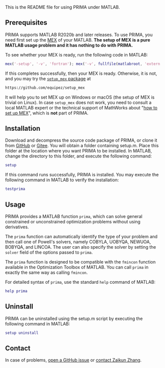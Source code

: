 This is the README file for using PRIMA under MATLAB.

## Prerequisites

PRIMA supports MATLAB R2020b and later releases. To use PRIMA, you need first
set up the [MEX](https://www.mathworks.com/help/matlab/ref/mex.html) of your MATLAB.
**The setup of MEX is a pure MATLAB usage problem and it has nothing to do with PRIMA.**

To see whether your MEX is ready, run the following code in MATLAB:

```matlab
mex('-setup', '-v', 'fortran'); mex('-v', fullfile(matlabroot, 'extern', 'examples', 'refbook', 'timestwo.F'));
```

If this completes successfully, then your MEX is ready. Otherwise, it is not, and
you may try the [`setup_mex` package](https://github.com/equipez/setup_mex) at
```bash
https://github.com/equipez/setup_mex
```
It will help you to set MEX up on Windows or macOS (the setup of MEX is trivial on Linux).
In case `setup_mex` does not work, you need to consult a local MATLAB expert or the technical support of
MathWorks about "[how to set up MEX](https://www.mathworks.com/help/matlab/ref/mex.html)", which is
**not** part of PRIMA.


## Installation

Download and decompress the source code package of PRIMA,
or clone it from [GitHub](https://github.com/libprima/prima) or [Gitee](https://gitee.com/zaikunzhang/prima).
You will obtain a folder containing setup.m. Place this folder at the location where you
want PRIMA to be installed. In MATLAB, change the directory to this folder,
and execute the following command:

```matlab
setup
```

If this command runs successfully, PRIMA is installed. You may execute the
following command in MATLAB to verify the installation:

```matlab
testprima
```


## Usage

PRIMA provides a MATLAB function `prima`, which can solve general
constrained or unconstrained optimization problems without using derivatives.

The `prima` function can automatically identify the type of your problem
and then call one of Powell's solvers, namely COBYLA, UOBYQA, NEWUOA, BOBYQA,
and LINCOA. The user can also specify the solver by setting the `solver` field
of the options passed to `prima`.

The `prima` function is designed to be compatible with the `fmincon`
function available in the Optimization Toolbox of MATLAB. You can call `prima`
in exactly the same way as calling `fmincon`.

For detailed syntax of `prima`, use the standard `help` command of MATLAB:

```matlab
help prima
```



## Uninstall

PRIMA can be uninstalled using the setup.m script by executing the following
command in MATLAB:

```matlab
setup uninstall
```

## Contact

In case of problems, [open a GitHub issue](https://github.com/libprima/prima/issues) or [contact
Zaikun Zhang](https://www.zhangzk.net).
